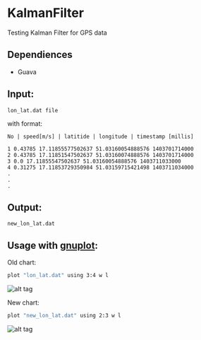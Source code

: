 KalmanFilter
============

Testing Kalman Filter for GPS data

Dependiences
------------

- Guava

Input:
------

```
lon_lat.dat file
```

with format:

    No | speed[m/s] | latitide | longitude | timestamp [millis]
    
    1 0.43785 17.11855577502637 51.03160054888576 1403701714000
    2 0.43785 17.11851547502637 51.03160074888576 1403701714000
    3 0.0 17.11855547502637 51.03160054888576 1403711033000
    4 0.31275 17.11853729350984 51.03159715421498 1403711034000
    .
    .
    .

Output:
-------

```
new_lon_lat.dat
```

Usage with [gnuplot]:
---------------------

Old chart:
```bash
plot "lon_lat.dat" using 3:4 w l
```
![alt tag](https://raw.githubusercontent.com/Bresiu/KalmanFilter/master/charts/old.png)

New chart:
```bash
plot "new_lon_lat.dat" using 2:3 w l
```
![alt tag](https://raw.githubusercontent.com/Bresiu/KalmanFilter/master/charts/new.png)

[gnuplot]:http://www.gnuplot.info/
